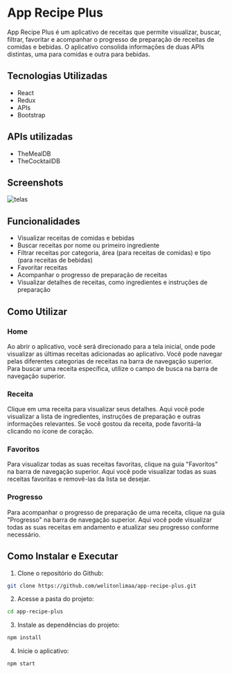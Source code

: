 # App Recipe Plus
App Recipe Plus é um aplicativo de receitas que permite visualizar, buscar, filtrar, favoritar e acompanhar o progresso de preparação de receitas de comidas e bebidas. O aplicativo consolida informações de duas APIs distintas, uma para comidas e outra para bebidas.

## Tecnologias Utilizadas
* React
* Redux
* APIs
* Bootstrap

## APIs utilizadas
* TheMealDB
* TheCocktailDB

## Screenshots

![telas](https://user-images.githubusercontent.com/108986668/235554449-68e7340d-486c-4b0d-beea-c944b642e411.png)

## Funcionalidades
* Visualizar receitas de comidas e bebidas
* Buscar receitas por nome ou primeiro ingrediente
* Filtrar receitas por categoria, área (para receitas de comidas) e tipo (para receitas de bebidas)
* Favoritar receitas
* Acompanhar o progresso de preparação de receitas
* Visualizar detalhes de receitas, como ingredientes e instruções de preparação

## Como Utilizar
### Home
Ao abrir o aplicativo, você será direcionado para a tela inicial, onde pode visualizar as últimas receitas adicionadas ao aplicativo. 
Você pode navegar pelas diferentes categorias de receitas na barra de navegação superior. Para buscar uma receita específica, utilize o campo de busca na barra de navegação superior.

### Receita
Clique em uma receita para visualizar seus detalhes. Aqui você pode visualizar a lista de ingredientes, instruções de preparação e outras informações relevantes. Se você gostou da receita, pode favoritá-la clicando no ícone de coração.

### Favoritos
Para visualizar todas as suas receitas favoritas, clique na guia "Favoritos" na barra de navegação superior. Aqui você pode visualizar todas as suas receitas favoritas e removê-las da lista se desejar.

### Progresso
Para acompanhar o progresso de preparação de uma receita, clique na guia "Progresso" na barra de navegação superior. Aqui você pode visualizar todas as suas receitas em andamento e atualizar seu progresso conforme necessário.

## Como Instalar e Executar

1. Clone o repositório do Github:
```bash
git clone https://github.com/welitonlimaa/app-recipe-plus.git
```
2. Acesse a pasta do projeto:
```bash
cd app-recipe-plus
```
3. Instale as dependências do projeto:
```bash
npm install
```
4. Inicie o aplicativo:
```bash
npm start
```
